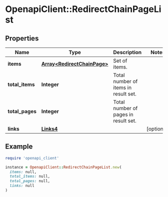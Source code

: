# OpenapiClient::RedirectChainPageList

## Properties

| Name | Type | Description | Notes |
| ---- | ---- | ----------- | ----- |
| **items** | [**Array&lt;RedirectChainPage&gt;**](RedirectChainPage.md) | Set of items. |  |
| **total_items** | **Integer** | Total number of items in result set. |  |
| **total_pages** | **Integer** | Total number of pages in result set. |  |
| **links** | [**Links4**](Links4.md) |  | [optional] |

## Example

```ruby
require 'openapi_client'

instance = OpenapiClient::RedirectChainPageList.new(
  items: null,
  total_items: null,
  total_pages: null,
  links: null
)
```


